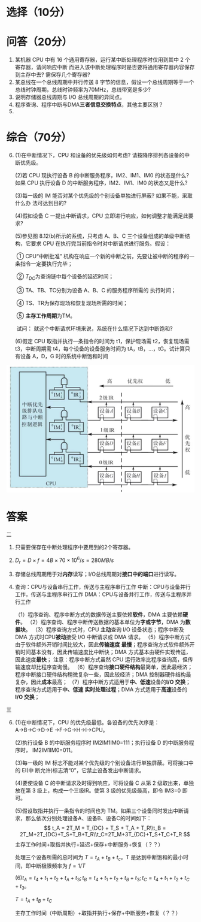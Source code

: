 # 选择（10分）

# 问答（20分）

1.   某机器 CPU 中有 16 个通用寄存器，运行某中断处理程序时仅用到其中 2 个寄存器，请问响应中断 而进入该中断处理程序时是否要将通用寄存器内容保存到主存中去? 需保存几个寄存器?
2.   某总线在一个总线周期中并行传送 8 字节的信息，假设一个总线周期等于一个总线时钟周期，总线时钟频率为70MHz，总线带宽是多少?
3.   说明存储器总线周期与 I/O 总线周期的异同点。
4.   程序查询、程序中断与DMA**三者信息交换特点**，其他主要区别？
5.   

# 综合（70分）

6.   (1)在中断情况下，CPU 和设备的优先级如何考虑? 请按降序排列各设备的中断优先级。

     (2)若 CPU 现执行设备 B 的中断服务程序，IM2、IM1、IM0 的状态是什么? 如果 CPU 执行设备 D 的中断服务程序，IM2、IM1、IM0 的状态又是什么?

     (3)每一级的 IM 能否对某个优先级的个别设备单独进行屏蔽? 如果不能，采取什么办 法可达到目的?

     (4)假如设备 C 一提出中断请求，CPU 立即进行响应，如何调整才能满足此要求? 

     (5)参见图 8.12(b)所示的系统，只考虑 A、B、C 三个设备组成的单级中断结 构，它要求 CPU 在执行完当前指令时对中断请求进行服务。假设：

     ​	① CPU“中断批准” 机构在响应一个新的中断之前，先要让被中断的程序的一条指令一定要执行完毕；

     ​	② $T_{DC}$为查询链中每个设备的延迟时间；

     ​	③ TA、TB、TC分别为设备 A、B、C 的服务程序所需的 执行时间；

     ​	④ TS、TR为保存现场和恢复现场所需的时间；

     ​	⑤ **主存工作周期**为TM。

     ​	试问： 就这个中断请求环境来说，系统在什么情况下达到中断饱和?

     (6)假定 CPU 取指并执行一条指令的时间为 t1，保护现场需 t2，恢复现场需 t3，中断周期需 t4，每个设备的设备服务时间为 tA，tB，…，tG。试计算只有设备 A，D，G 时的系统中断饱和时间

![7d20fcb447502a568a1ebb77ee6e875](./%E6%8A%BC%E9%A2%98%E5%8D%B7.assets/7d20fcb447502a568a1ebb77ee6e875.jpg)

# 答案

二

1.   只需要保存在中断处理程序中要用到的2个寄存器。

2.   $D_r = D \times f = 4B \times 70 \times10^6 /s = 280 MB/s$

3.   存储总线周期用于对**内存**读写；I/O总线周期对**接口中的端口**进行读写。

4.   查询：CPU与设备串行工作，传送与主程序串行工作
     中断：CPU与设备并行工作，传送与主程序串行工作
     DMA：CPU与设备并行工作，传送与主程序并行工作

     （1）程序查询、程序中断方式的数据传送主要依赖**软件**，DMA 主要依赖**硬件**。
     （2）程序查询、程序中断传送数据的基本单位为**字或字节**，DMA 为**数据块**。
     （3）程序查询方式时，CPU **主动**查询 I/O 设备状态；程序中断及 DMA 方式时CPU**被动**接受 I/O 中断请求或 DMA 请求。
     （5）程序中断方式由于软件额外开销时间比较大，因此**传输速度** **最慢**；程序查询方式软件额外开销时间基本没有，因此传输速度比中断快；DMA 方式基本由硬件实现传送，因此速度**最快**；
     注意：程序中断方式虽然 CPU 运行效率比程序查询高，但传输速度却比程序查询慢。
     （6）程序查询**接口硬件结构**最简单，因此最经济；程序中断接口硬件结构稍微复杂一些，因此较经济；DMA 控制器硬件结构最复杂，因此**成本**最高；
     （7）程序中断方式适用于**中、低速**设备的**I/O 交换**；程序查询方式适用于**中、低速** **实时处理过程**；DMA 方式适用于**高速**设备的 **I/O 交换**；

三

6.   (1)在中断情况下，CPU 的优先级最低。各设备的优先次序是：A→B→C→D→E →F→G→H→I→CPU。 

     (2)执行设备 B 的中断服务程序时 IM2IM1IM0=111；执行设备 D 的中断服务程序时， IM2IM1IM0=011。

     (3)每一级的 IM 标志不能对某个优先级的个别设备进行单独屏蔽。可将接口中的 EI(中 断允许)标志清“0”，它禁止设备发出中断请求。

     (4)要使设备 C 的中断请求及时得到响应，可将设备 C 从第 2 级取出来，单独放在第 3 级上，构成一个三级IR。使第 3 级的优先级最高，即令 IM3=0 即可。

     (5)假设取指并执行一条指令的时间也为 TM。如果三个设备同时发出中断请求，那么依次分别处理设备A、设备B、设备C的时间如下：
     $$
     t_A = 2T_M + T_{DC} + T_S + T_A + T_R\\t_B = 2T_M+2T_{DC}+T_S+T_B+T_R\\t_C=2T_M+3T_{DC}+T_S+T_C+T_R
     $$
     主存工作时间+取指并执行+延迟+保存+中断服务+恢复（？？）

     处理三个设备所需的总时间为 $T = t_A + t_B + t_c$。T 是达到中断饱和的最小时间，即中断极限频率为 $f = 1/T$

     (6)$t_A = t_4 + t_1 + t_2 + t_A + t_3;t_B = t_4 + t_1 + t_2 + t_B + t_3;t_C = t_4 + t_1 + t_2 + t_C + t_3$。

     $T = t_A + t_B + t_C$

     主存工作时间（中断周期）+取指并执行+保存+中断服务+恢复（？？）